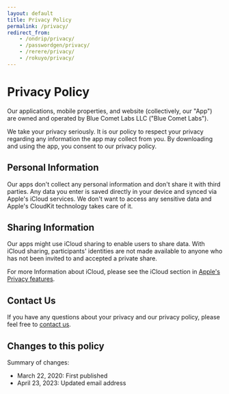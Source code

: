 ```yaml
---
layout: default
title: Privacy Policy
permalink: /privacy/
redirect_from:
    - /ondrip/privacy/
    - /passwordgen/privacy/
    - /rerere/privacy/
    - /rokuyo/privacy/
---
```


# Privacy Policy

Our applications, mobile properties, and website (collectively, our "App") are owned and operated by Blue Comet Labs LLC ("Blue Comet Labs").

We take your privacy seriously. It is our policy to respect your privacy regarding any information the app may collect from you. By downloading and using the app, you consent to our privacy policy.

## Personal Information

Our apps don't collect any personal information and don't share it with third parties. Any data you enter is saved directly in your device and synced via Apple's iCloud services. We don't want to access any sensitive data and Apple's CloudKit technology takes care of it.

## Sharing Information

Our apps might use iCloud sharing to enable users to share data. With iCloud sharing, participants' identities are not made available to anyone who has not been invited to and accepted a private share.

For more Information about iCloud, please see the iCloud section in [Apple's Privacy features](https://www.apple.com/privacy/features/).

## Contact Us

If you have any questions about your privacy and our privacy policy, please feel free to <a href= "mailto:contact@bluecometlabs.com">contact us</a>.

## Changes to this policy

Summary of changes:
- March 22, 2020: First published
- April 23, 2023: Updated email address
